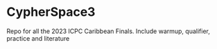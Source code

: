# CypherSpace3
Repo for all the 2023 ICPC Caribbean Finals. Include warmup, qualifier, practice and literature 
